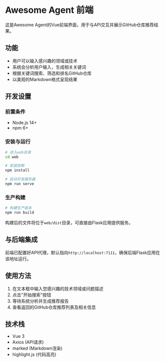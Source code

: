 # Awesome Agent 前端

这是Awesome Agent的Vue前端界面，用于与API交互并展示GitHub仓库推荐结果。

## 功能

- 用户可以输入感兴趣的领域或技术
- 系统会分析用户输入，生成相关关键词
- 根据关键词搜索、筛选和排名GitHub仓库
- 以美观的Markdown格式呈现结果

## 开发设置

### 前置条件

- Node.js 14+
- npm 6+

### 安装与运行

```bash
# 进入web目录
cd web

# 安装依赖
npm install

# 启动开发服务器
npm run serve
```

### 生产构建

```bash
# 构建生产版本
npm run build
```

构建后的文件将位于`web/dist`目录，可直接由Flask应用提供服务。

## 与后端集成

前端已配置好API代理，默认指向`http://localhost:7111`，确保后端Flask应用在该地址运行。

## 使用方法

1. 在文本框中输入您感兴趣的技术领域或问题描述
2. 点击"开始搜索"按钮
3. 等待系统分析并生成推荐报告
4. 查看返回的GitHub仓库推荐列表及相关信息

## 技术栈

- Vue 3
- Axios (API请求)
- marked (Markdown渲染)
- highlight.js (代码高亮) 